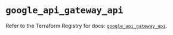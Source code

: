 # `google_api_gateway_api`

Refer to the Terraform Registry for docs: [`google_api_gateway_api`](https://registry.terraform.io/providers/hashicorp/google-beta/5.25.0/docs/resources/google_api_gateway_api).
